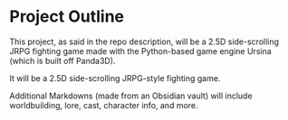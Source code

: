 # Project Outline

This project, as said in the repo description, will be a 2.5D side-scrolling JRPG fighting game made with the Python-based game engine Ursina (which is built off Panda3D).

It will be a 2.5D side-scrolling JRPG-style fighting game.

Additional Markdowns (made from an Obsidian vault) will include worldbuilding, lore, cast, character info, and more.